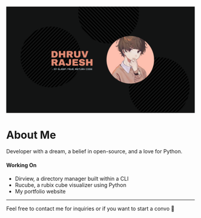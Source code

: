 <p align="center">
  <img alt="banner" src="/github_banner (1).png">
</p>

<h1> About Me </h1>
Developer with a dream, a belief in open-source, and a love for Python.

<h4> Working On </h4>

- Dirview, a directory manager built within a CLI
- Rucube, a rubix cube visualizer using Python
- My portfolio website

<hr>

Feel free to contact me for inquiries or if you want to start a convo 🥳
